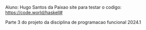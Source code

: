 Aluno: Hugo Santos da Paixao
site para testar o codigo: https://code.world/haskell#

Parte 3 do projeto da disciplina de programacao funcional 2024.1

